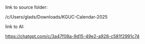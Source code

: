 link to source folder:

/c/Users/glads/Downloads/KGUC-Calendar-2025

link to AI:

https://chatgpt.com/c/3a47f08a-9d15-49e2-a928-c581f2991c74
